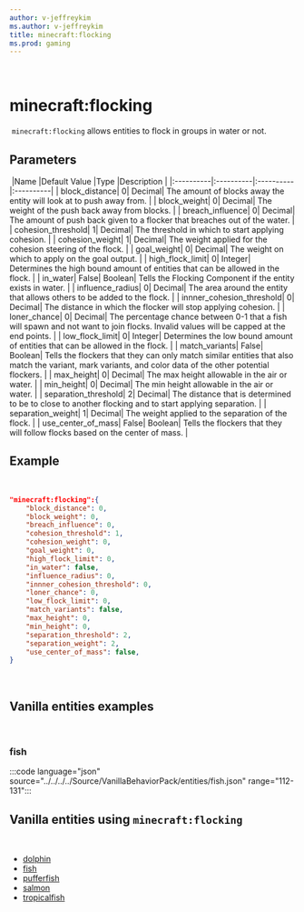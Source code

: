```yaml
---
author: v-jeffreykim
ms.author: v-jeffreykim
title: minecraft:flocking
ms.prod: gaming
---
```

​
# minecraft:flocking
​
`minecraft:flocking` allows entities to flock in groups in water or not.
​
## Parameters
​
|Name |Default Value  |Type  |Description  |
|:----------|:----------|:----------|:----------|
| block_distance| 0| Decimal| The amount of blocks away the entity will look at to push away from. |
| block_weight| 0| Decimal| The weight of the push back away from blocks. |
| breach_influence| 0| Decimal| The amount of push back given to a flocker that breaches out of the water. |
| cohesion_threshold| 1| Decimal| The threshold in which to start applying cohesion. |
| cohesion_weight| 1| Decimal| The weight applied for the cohesion steering of the flock. |
| goal_weight| 0| Decimal| The weight on which to apply on the goal output. |
| high_flock_limit| 0| Integer| Determines the high bound amount of entities that can be allowed in the flock. |
| in_water| False| Boolean| Tells the Flocking Component if the entity exists in water. |
| influence_radius| 0| Decimal| The area around the entity that allows others to be added to the flock. |
| innner_cohesion_threshold| 0| Decimal| The distance in which the flocker will stop applying cohesion. |
| loner_chance| 0| Decimal| The percentage chance between 0-1 that a fish will spawn and not want to join flocks. Invalid values will be capped at the end points. |
| low_flock_limit| 0| Integer| Determines the low bound amount of entities that can be allowed in the flock. |
| match_variants| False| Boolean| Tells the flockers that they can only match similar entities that also match the variant, mark variants, and color data of the other potential flockers. |
| max_height| 0| Decimal| The max height allowable in the air or water. |
| min_height| 0| Decimal| The min height allowable in the air or water. |
| separation_threshold| 2| Decimal| The distance that is determined to be to close to another flocking and to start applying separation. |
| separation_weight| 1| Decimal| The weight applied to the separation of the flock. |
| use_center_of_mass| False| Boolean| Tells the flockers that they will follow flocks based on the center of mass. |
​
## Example
​
```json
"minecraft:flocking":{
    "block_distance": 0,
    "block_weight": 0,
    "breach_influence": 0,
    "cohesion_threshold": 1,
    "cohesion_weight": 0,
    "goal_weight": 0,
    "high_flock_limit": 0,
    "in_water": false,
    "influence_radius": 0,
    "innner_cohesion_threshold": 0,
    "loner_chance": 0,
    "low_flock_limit": 0,
    "match_variants": false,
    "max_height": 0,
    "min_height": 0,
    "separation_threshold": 2,
    "separation_weight": 2,
    "use_center_of_mass": false,
}
```
​
## Vanilla entities examples
​
### fish

:::code language="json" source="../../../../Source/VanillaBehaviorPack/entities/fish.json" range="112-131":::
​
## Vanilla entities using `minecraft:flocking`
​
- [dolphin](../../../../Source/VanillaBehaviorPack_Snippets/entities/dolphin.md)
- [fish](../../../../Source/VanillaBehaviorPack_Snippets/entities/fish.md)
- [pufferfish](../../../../Source/VanillaBehaviorPack_Snippets/entities/pufferfish.md)
- [salmon](../../../../Source/VanillaBehaviorPack_Snippets/entities/salmon.md)
- [tropicalfish](../../../../Source/VanillaBehaviorPack_Snippets/entities/tropicalfish.md)